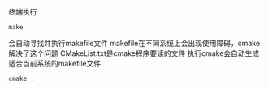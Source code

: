 终端执行
```
make
```
会自动寻找并执行makefile文件
makefile在不同系统上会出现使用障碍，cmake解决了这个问题
CMakeList.txt是cmake程序要读的文件
执行cmake会自动生成适合当前系统的makefile文件
```
cmake .
```